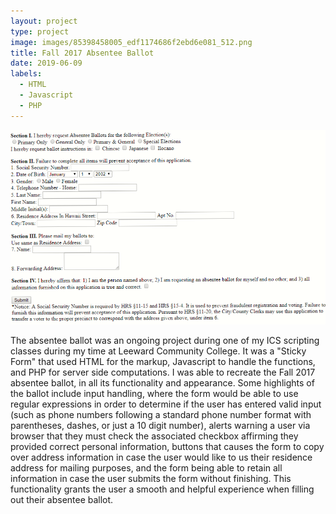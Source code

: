 ```yaml
---
layout: project
type: project
image: images/85398458005_edf1174686f2ebd6e081_512.png
title: Fall 2017 Absentee Ballot
date: 2019-06-09
labels:
  - HTML
  - Javascript
  - PHP
---
```

<img class="ui medium right floated rounded image" src="/images/ballot_pic.png">

The absentee ballot was an ongoing project during one of my ICS scripting classes during my time at Leeward Community College. It was a "Sticky Form" that used HTML for the markup, Javascript to handle the functions, and PHP for server side computations. I was able to recreate the Fall 2017 absentee ballot, in all its functionality and appearance. Some highlights of the ballot include input handling, where the form would be able to use regular expressions in order to determine if the user has entered valid input (such as phone numbers following a standard phone number format with parentheses, dashes, or just a 10 digit number), alerts warning a user via browser that they must check the associated checkbox affirming they provided correct personal information, buttons that causes the form to copy over address information in case the user would like to us their residence address for mailing purposes, and the form being able to retain all information in case the user submits the form without finishing. This functionality grants the user a smooth and helpful experience when filling out their absentee ballot.

